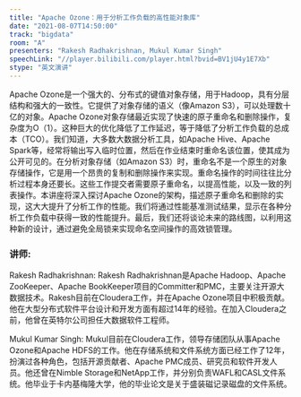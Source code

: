 ```yaml
---
title: "Apache Ozone：用于分析工作负载的高性能对象库"
date: "2021-08-07T14:50:00" 
track: "bigdata"
room: "A"
presenters: "Rakesh Radhakrishnan, Mukul Kumar Singh"
speechLink: "//player.bilibili.com/player.html?bvid=BV1jU4y1E7Xb"
stype: "英文演讲"
---
```

Apache Ozone是一个强大的、分布式的键值对象存储，用于Hadoop，具有分层结构和强大的一致性。它提供了对象存储的语义（像Amazon S3），可以处理数十亿的对象。Apache Ozone对象存储最近实现了快速的原子重命名和删除操作，复杂度为O（1）。这种巨大的优化降低了工作延迟，等于降低了分析工作负载的总成本（TCO）。我们知道，大多数大数据分析工具，如Apache Hive、Apache Spark等，经常将输出写入临时位置，然后在作业结束时重命名该位置，使其成为公开可见的。在分析对象存储（如Amazon S3）时，重命名不是一个原生的对象存储操作，它是用一个昂贵的复制和删除操作来实现。重命名操作的时间往往比分析过程本身还要长。这些工作提交者需要原子重命名，以提高性能，以及一致的列表操作。本讲座将深入探讨Apache Ozone的架构，描述原子重命名和删除的实现，这大大提升了分析工作的性能。我们将通过性能基准测试结果，显示在各种分析工作负载中获得一致的性能提升。最后，我们还将谈论未来的路线图，以利用这种新的设计，通过避免全局锁来实现命名空间操作的高效锁管理。
 ### 讲师: 
 Rakesh Radhakrishnan:  Rakesh Radhakrishnan是Apache Hadoop、Apache ZooKeeper、Apache BookKeeper项目的Committer和PMC，主要关注开源大数据技术。Rakesh目前在Cloudera工作，并在Apache Ozone项目中积极贡献。 他在大型分布式软件平台设计和开发方面有超过14年的经验。在加入Cloudera之前，他曾在英特尔公司担任大数据软件工程师。

Mukul Kumar Singh:  Mukul目前在Cloudera工作，领导存储团队从事Apache Ozone和Apache HDFS的工作。他在存储系统和文件系统方面已经工作了12年，扮演过各种角色，包括开源贡献者、Apache PMC成员、研究员和软件开发人员。他还曾在Nimble Storage和NetApp工作，并分别负责WAFL和CASL文件系统。他毕业于卡内基梅隆大学，他的毕业论文是关于盛装磁记录磁盘的文件系统。